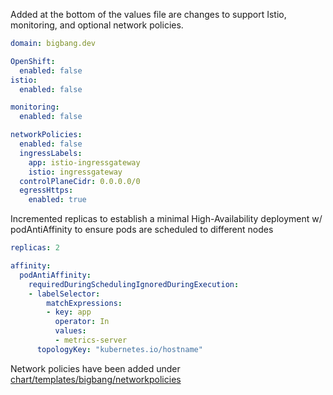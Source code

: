 Added at the bottom of the values file are changes to support Istio, monitoring, and optional network policies.

```yaml
domain: bigbang.dev

OpenShift:
  enabled: false
istio:
  enabled: false

monitoring:
  enabled: false

networkPolicies:
  enabled: false
  ingressLabels: 
    app: istio-ingressgateway
    istio: ingressgateway
  controlPlaneCidr: 0.0.0.0/0
  egressHttps:
    enabled: true
```

Incremented replicas to establish a minimal High-Availability deployment w/ podAntiAffinity to ensure pods are scheduled to different nodes

```yaml
replicas: 2

affinity:
  podAntiAffinity:
    requiredDuringSchedulingIgnoredDuringExecution:
    - labelSelector:
        matchExpressions:
        - key: app
          operator: In
          values:
          - metrics-server
      topologyKey: "kubernetes.io/hostname"
```

Network policies have been added under [chart/templates/bigbang/networkpolicies](../chart/templates/bigbang/networkpolicies/)